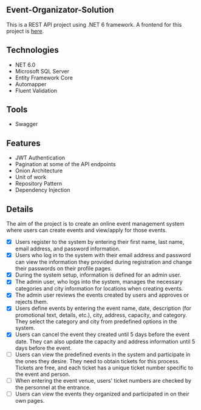 ## Event-Organizator-Solution
This is a REST API project using .NET 6 framework. A frontend for this project is [here](https://github.com/cengiz-ergun/Event-Organizator-Clients).

## Technologies
- NET 6.0
- Microsoft SQL Server
- Entity Framework Core
- Automapper
- Fluent Validation

## Tools
- Swagger

## Features
- JWT Authentication
- Pagination at some of the API endpoints
- Onion Architecture
- Unit of work
- Repository Pattern
- Dependency Injection

## Details
The aim of the project is to create an online event management system where users can create events and view/apply for those events.

- [X] Users register to the system by entering their first name, last name, email address, and password information.
- [X] Users who log in to the system with their email address and password can view the information they provided during registration and change their passwords on their profile pages.
- [X] During the system setup, information is defined for an admin user.
- [X] The admin user, who logs into the system, manages the necessary categories and city information for locations when creating events.
- [X] The admin user reviews the events created by users and approves or rejects them.
- [X] Users define events by entering the event name, date, description (for promotional text, details, etc.), city, address, capacity, and category. They select the category and city from predefined options in the system.
- [X] Users can cancel the event they created until 5 days before the event date. They can also update the capacity and address information until 5 days before the event.
- [ ] Users can view the predefined events in the system and participate in the ones they desire. They need to obtain tickets for this process. Tickets are free, and each ticket has a unique ticket number specific to the event and person.
- [ ] When entering the event venue, users' ticket numbers are checked by the personnel at the entrance.
- [ ] Users can view the events they organized and participated in on their own pages.
